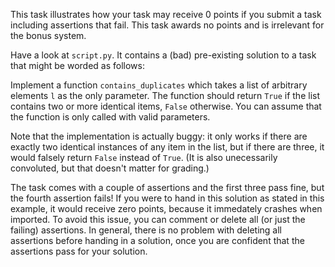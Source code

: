 This task illustrates how your task may receive 0 points if you submit a task including assertions that fail. This task awards no points and is irrelevant for the bonus system.

Have a look at `script.py`. It contains a (bad) pre-existing solution to a task that might be worded as follows:

Implement a function `contains_duplicates` which takes a list of arbitrary elements `l` as the only parameter. The function should return `True` if the list contains two or more identical items, `False` otherwise. You can assume that the function is only called with valid parameters.

Note that the implementation is actually buggy: it only works if there are exactly two identical instances of any item in the list, but if there are three, it would falsely return `False` instead of `True`. (It is also unecessarily convoluted, but that doesn't matter for grading.)

The task comes with a couple of assertions and the first three pass fine, but the fourth assertion fails! If you were to hand in this solution as stated in this example, it would receive zero points, because it immedately crashes when imported. To avoid this issue, you can comment or delete all (or just the failing) assertions. In general, there is no problem with deleting all assertions before handing in a solution, once you are confident that the assertions pass for your solution.

